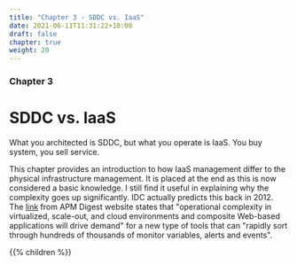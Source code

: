 ```yaml
---
title: "Chapter 3 - SDDC vs. IaaS"
date: 2021-06-11T11:31:22+10:00
draft: false
chapter: true
weight: 20
---
```


### Chapter 3
# SDDC vs. IaaS

What you architected is SDDC, but what you operate is IaaS. You buy system, you sell service. 

This chapter provides an introduction to how IaaS management differ to the physical infrastructure management. It is placed at the end as this is now considered a basic knowledge. I still find it useful in explaining why the complexity goes up significantly. IDC actually predicts this back in 2012. The [link](http://www.apmdigest.com/idc-prediction-predictive-analytics-goes-mainstream-in-2012) from APM Digest website states that "operational complexity in virtualized, scale-out, and cloud environments and composite Web-based applications will drive demand" for a new type of tools that can "rapidly sort through hundreds of thousands of monitor variables, alerts and events".

{{% children %}}